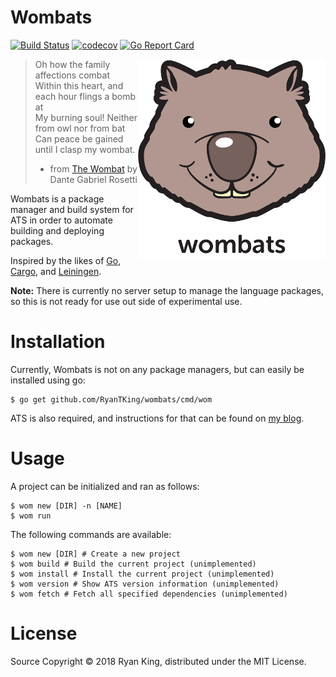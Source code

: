 # Wombats
[![Build Status](https://travis-ci.org/RyanTKing/wombats.svg?branch=master)](https://travis-ci.org/RyanTKing/wombats) [![codecov](https://codecov.io/gh/RyanTKing/wombats/branch/master/graph/badge.svg)](https://codecov.io/gh/RyanTKing/wombats) [![Go Report Card](https://goreportcard.com/badge/github.com/RyanTKing/wombats)](https://goreportcard.com/report/github.com/RyanTKing/wombats)

<img src="logo.png" alt="Wombats logo" title="The simple Wombat" align="right" />

> Oh how the family affections combat<br/>
> Within this heart, and each hour flings a bomb at<br/>
> My burning soul! Neither from owl nor from bat<br/>
> Can peace be gained until I clasp my wombat.<br/>
> - from [The Wombat](https://www.poemhunter.com/poem/the-wombat-2/) by Dante Gabriel Rosetti

Wombats is a package manager and build system for ATS in order to automate
building and deploying packages.

Inspired by the likes of [Go](https://github.com/golang/go), [Cargo](https://github.com/rust-lang/cargo), and [Leiningen](https://github.com/technomancy/leiningen).

**Note:** There is currently no server setup to manage the language packages,
so this is not ready for use out side of experimental use.

# Installation

Currently, Wombats is not on any package managers, but can easily be installed
using go:

    $ go get github.com/RyanTKing/wombats/cmd/wom

ATS is also required, and instructions for that can be found on [my blog](http://ryanking.com/blog/joy-of-ats-1-installing-ats/).


# Usage

A project can be initialized and ran as follows:

    $ wom new [DIR] -n [NAME]
    $ wom run

The following commands are available:

    $ wom new [DIR] # Create a new project
    $ wom build # Build the current project (unimplemented)
    $ wom install # Install the current project (unimplemented)
    $ wom version # Show ATS version information (unimplemented)
    $ wom fetch # Fetch all specified dependencies (unimplemented)

# License

Source Copyright &copy; 2018 Ryan King, distributed under the MIT License.
